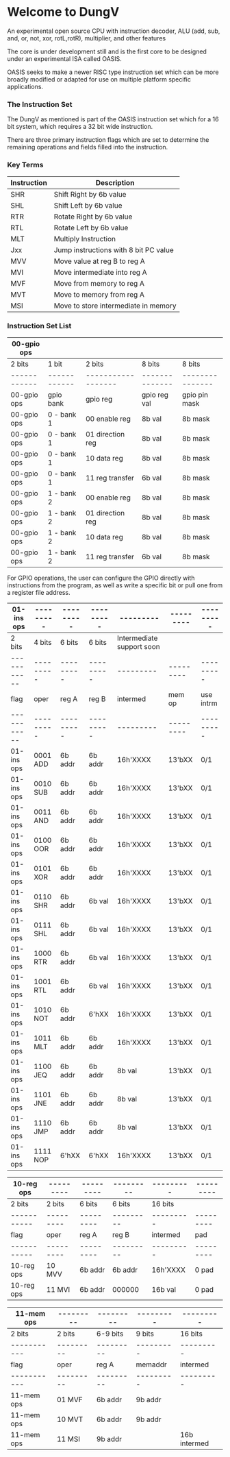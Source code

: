 # Welcome to DungV
An experimental open source CPU with instruction decoder, ALU (add, sub, and, or, not, xor, rotL,rotR), multiplier, and other features

The core is under development still and is the first core to be designed under an experimental ISA called OASIS.

OASIS seeks to make a newer RISC type instruction set which can be more broadly modified or adapted for use on multiple platform specific
applications.

### The Instruction Set ###

The DungV as mentioned is part of the OASIS instruction set which for a 16 bit system, which requires a 32 bit wide instruction.

There are three primary instruction flags which are set to determine the remaining operations and fields filled into the instruction.

### Key Terms ###

| Instruction| Description                 |
|------------|-----------------------------|
| SHR        | Shift Right by 6b value     |
| SHL        | Shift Left by 6b value      |
| RTR        | Rotate Right by 6b value    |
| RTL        | Rotate Left by 6b value     |
| MLT        | Multiply Instruction        |
| Jxx        | Jump instructions with 8 bit PC value |
| MVV        | Move value at reg B to reg A |
| MVI        | Move intermediate into reg A |
| MVF        | Move from memory to reg A |
| MVT        | Move to memory from reg A |
| MSI        | Move to store intermediate in memory |


### Instruction Set List ###

| 00-gpio ops|            |                  |              |               |
|------------|------------|------------------|--------------|---------------|
| 2 bits     | 1 bit      | 2 bits           | 8 bits       | 8 bits        |
|------------|------------|------------------|--------------|---------------|
| 00-gpio ops| gpio bank  | gpio reg         | gpio reg val | gpio pin mask |
| 00-gpio ops| 0 - bank 1 | 00 enable reg    | 8b val       | 8b mask       |
| 00-gpio ops| 0 - bank 1 | 01 direction reg | 8b val       | 8b mask       |
| 00-gpio ops| 0 - bank 1 | 10 data reg      | 8b val       | 8b mask       |
| 00-gpio ops| 0 - bank 1 | 11 reg transfer  | 6b val       | 8b mask       |
| 00-gpio ops| 1 - bank 2 | 00 enable reg    | 8b val       | 8b mask       |
| 00-gpio ops| 1 - bank 2 | 01 direction reg | 8b val       | 8b mask       |
| 00-gpio ops| 1 - bank 2 | 10 data reg      | 8b val       | 8b mask       |
| 00-gpio ops| 1 - bank 2 | 11 reg transfer  | 6b val       | 8b mask       |

For GPIO operations, the user can configure the GPIO directly with instructions
from the program, as well as write a specific bit or pull one from a register
file address.


| 01-ins ops|---------|---------|---------|---------|---------|---------|
|-----------|---------|---------|---------|---------|---------|---------|
| 2 bits    | 4 bits  | 6 bits  |6 bits   | Intermediate support soon   | 
|-----------|---------|---------|---------|---------|---------|---------|
| flag      | oper    | reg A   | reg B   | intermed| mem op  |use intrm|
|-----------|---------|---------|---------|---------|---------|---------|
| 01-ins ops|0001 ADD | 6b addr | 6b addr |16h'XXXX | 13'bXX  |   0/1   |
| 01-ins ops|0010 SUB | 6b addr | 6b addr |16h'XXXX | 13'bXX  |   0/1   |
| 01-ins ops|0011 AND | 6b addr | 6b addr |16h'XXXX | 13'bXX  |   0/1   |
| 01-ins ops|0100 OOR | 6b addr | 6b addr |16h'XXXX | 13'bXX  |   0/1   |
| 01-ins ops|0101 XOR | 6b addr | 6b addr |16h'XXXX | 13'bXX  |   0/1   |
| 01-ins ops|0110 SHR | 6b addr | 6b val  |16h'XXXX | 13'bXX  |   0/1   |
| 01-ins ops|0111 SHL | 6b addr | 6b val  |16h'XXXX | 13'bXX  |   0/1   |
| 01-ins ops|1000 RTR | 6b addr | 6b val  |16h'XXXX | 13'bXX  |   0/1   |
| 01-ins ops|1001 RTL | 6b addr | 6b val  |16h'XXXX | 13'bXX  |   0/1   |
| 01-ins ops|1010 NOT | 6b addr | 6'hXX   |16h'XXXX | 13'bXX  |   0/1   |
| 01-ins ops|1011 MLT | 6b addr | 6b addr |16h'XXXX | 13'bXX  |   0/1   |
| 01-ins ops|1100 JEQ | 6b addr | 6b addr | 8b val  | 13'bXX  |   0/1   |
| 01-ins ops|1101 JNE | 6b addr | 6b addr | 8b val  | 13'bXX  |   0/1   |
| 01-ins ops|1110 JMP | 6b addr | 6b addr | 8b val  | 13'bXX  |   0/1   |
| 01-ins ops|1111 NOP | 6'hXX   | 6'hXX   |16h'XXXX | 13'bXX  |   0/1   |


| 10-reg ops|---------|---------|---------|---------|---------|
|-----------|---------|---------|---------|---------|---------|
| 2 bits    | 2 bits  | 6 bits  | 6 bits  | 16 bits |         |
|-----------|---------|---------|---------|---------|---------|
| flag      | oper    | reg A   | reg B   | intermed| pad     |
|-----------|---------|---------|---------|---------|---------|
| 10-reg ops|10 MVV   | 6b addr | 6b addr |16h'XXXX |  0 pad  |
| 10-reg ops|11 MVI   | 6b addr | 000000  | 16b val |  0 pad  |



| 11-mem ops|---------|---------|---------|---------|
|-----------|---------|---------|---------|---------|
| 2 bits    | 2 bits  | 6-9 bits| 9 bits  | 16 bits |
|-----------|---------|---------|---------|---------|
| flag      | oper    | reg A   | memaddr | intermed|
|-----------|---------|---------|---------|---------|
| 11-mem ops| 01 MVF  | 6b addr | 9b addr |         |
| 11-mem ops| 10 MVT  | 6b addr | 9b addr |         |
| 11-mem ops| 11 MSI  | 9b addr |         |16b intermed|

